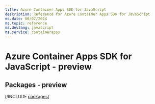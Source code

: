 ```yaml
---
title: Azure Container Apps SDK for JavaScript
description: Reference for Azure Container Apps SDK for JavaScript
ms.date: 06/07/2024
ms.topic: reference
ms.devlang: javascript
ms.service: containerapps
---
```

# Azure Container Apps SDK for JavaScript - preview
## Packages - preview
[!INCLUDE [packages](container-apps-index.md)]